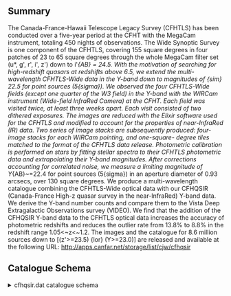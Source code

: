 ## Summary

The Canada-France-Hawaii Telescope Legacy Survey (CFHTLS) has been conducted over a five-year period at the CFHT with the MegaCam instrument, totaling 450 nights of observations. The Wide Synoptic Survey is one component of the CFHTLS, covering 155 square degrees in four patches of 23 to 65 square degrees through the whole MegaCam filter set (u*, g', r', i', z') down to i'_{AB} = 24.5. With the motivation of searching for high-redshift quasars at redshifts above 6.5, we extend the multi-wavelength CFHTLS-Wide data in the Y-band down to magnitudes of {sim} 22.5 for point sources (5{sigma}). We observed the four CFHTLS-Wide fields (except one quarter of the W3 field) in the Y-band with the WIRCam instrument (Wide-field InfraRed Camera) at the CFHT. Each field was visited twice, at least three weeks apart. Each visit consisted of two dithered exposures. The images are reduced with the Elixir software used for the CFHTLS and modified to account for the properties of near-InfraRed (IR) data. Two series of image stacks are subsequently produced: four-image stacks for each WIRCam pointing, and one-square- degree tiles matched to the format of the CFHTLS data release. Photometric calibration is performed on stars by fitting stellar spectra to their CFHTLS photometric data and extrapolating their Y-band magnitudes. After corrections accounting for correlated noise, we measure a limiting magnitude of Y_{AB}~=22.4 for point sources (5{sigma}) in an aperture diameter of 0.93 arcsecs, over 130 square degrees. We produce a multi-wavelength catalogue combining the CFHTLS-Wide optical data with our CFHQSIR (Canada-France High-z quasar survey in the near-InfraRed) Y-band data. We derive the Y-band number counts and compare them to the Vista Deep Extragalactic Observations survey (VIDEO). We find that the addition of the CFHQSIR Y-band data to the CFHTLS optical data increases the accuracy of photometric redshifts and reduces the outlier rate from 13.8% to 8.8% in the redshift range 1.05<~z<~1.2. The images and the catalogue for 8.6 million sources down to [(z'>=23.5) {lor} (Y>=23.0)] are released and available at the following URL: http://apps.canfar.net/storage/list/cjw/cfhqsir

## Catalogue Schema

<details>
<summary>cfhqsir.dat catalogue schema</summary>

| Bytes   | Format   | Units            | Label       | Explanations                                                     |
|:--------|:---------|:-----------------|:------------|:-----------------------------------------------------------------|
| 1- 16   | A16      | ---              | Tile        | CFHTLS T0007 tile (tile) (5)                                     |
| 18- 27  | E10.6    | deg              | RAdeg       | Right ascension (J2000.0) (RAJ2000)                              |
| 29- 38  | E10.6    | deg              | DEdeg       | Declination (J2000.0) (DECJ2000)                                 |
| 40- 47  | F8.4     | mag              | umag        | ?=-99 CFHTLS u total magnitude (AB)                              |
| 49- 56  | E8.4     | mag              | e_umag      | ?=-99 rms uncertainty on umag (err_umag)                         |
| 58- 65  | F8.4     | mag              | gmag        | ?=-99 CFHTLS g total magnitude (AB)                              |
| 67- 74  | F8.4     | mag              | e_gmag      | ?=-99 rms uncertainty on gmag (err_gmag)                         |
| 76- 83  | F8.4     | mag              | rmag        | ?=-99 CFHTLS r total magnitude (AB)                              |
| 85- 92  | F8.4     | mag              | e_rmag      | ?=-99 rms uncertainty on rmag (err_rmag)                         |
| 94-101  | F8.4     | mag              | imag        | ?=-99 CFHTLS i total magnitude (AB)                              |
| 103-110 | F8.4     | mag              | e_imag      | ?=-99 rms uncertainty on imag (err_imag)                         |
| 112-119 | F8.4     | mag              | ymag        | ?=-99 CFHTLS y total magnitude (AB)                              |
| 121-128 | E8.4     | mag              | e_ymag      | ?=-99 rms uncertainty on zmag (err_zmag)                         |
| 130-137 | F8.4     | mag              | zmag        | ?=-99 CFHTLS y total magnitude (AB)                              |
| 139-146 | E8.4     | mag              | e_zmag      | ?=-99 rms uncertainty on zmag (err_zmag)                         |
| 148-155 | F8.4     | mag              | YWmag       | ?=-99 WIRCam Y total magnitude (AB)                              |
| 157-164 | E8.4     | mag              | e_YWmag     | ?=-99 rms uncertainty on Ywirmag                                 |
| 166-174 | E9.5     | mag              | deltamag    | Weighted mean rescaling factor                                   |
| 176-183 | F8.4     | mag              | umagISO     | ?=-99 CFHTLS u isophotal magnitude (AB)                          |
| 185-192 | E8.4     | mag              | e_umagISO   | ?=-99 rms uncertainty on MAG_ISO_u                               |
| 194-201 | F8.4     | mag              | gmagISO     | ?=-99 CFHTLS g isophotal magnitude (AB)                          |
| 203-210 | F8.4     | mag              | e_gmagISO   | ?=-99 rms uncertainty on MAG_ISO_g                               |
| 212-219 | F8.4     | mag              | rmagISO     | ?=-99 CFHTLS r isophotal magnitude (AB)                          |
| 221-228 | F8.4     | mag              | e_rmagISO   | ?=-99 rms uncertainty on MAG_ISO_r                               |
| 230-237 | F8.4     | mag              | imagISO     | ?=-99 CFHTLS i isophotal magnitude (AB)                          |
| 239-246 | F8.4     | mag              | e_imagISO   | ?=-99 rms uncertainty on MAG_ISO_i                               |
| 248-255 | F8.4     | mag              | ymagISO     | ?=-99 CFHTLS y isophotal magnitude (AB)                          |
| 257-264 | E8.4     | mag              | e_ymagISO   | ?=-99 rms uncertainty on MAG_ISO_y                               |
| 266-273 | F8.4     | mag              | zmagISO     | ?=-99 CFHTLS z isophotal magnitude (AB)                          |
| 275-282 | E8.4     | mag              | e_zmagISO   | ?=-99 rms uncertainty on MAG_ISO_z (AB)                          |
| 284-291 | F8.4     | mag              | umagAUTO    | ?=-99 CFHTLS u Kron-like elliptical                              |
| 293-300 | E8.4     | mag              | e_umagAUTO  | ?=-99 rms uncertainty on MAG_AUTO_u                              |
| 302-309 | F8.4     | mag              | gmagAUTO    | ?=-99 CFHTLS g Kron-like elliptical                              |
| 311-318 | E8.4     | mag              | e_gmagAUTO  | ?=-99 rms uncertainty on MAG_AUTO_g                              |
| 320-327 | F8.4     | mag              | rmagAUTO    | ?=-99 CFHTLS r Kron-like elliptical                              |
| 329-336 | E8.4     | mag              | e_rmagAUTO  | ?=-99 rms uncertainty on MAG_AUTO_r                              |
| 338-345 | F8.4     | mag              | imagAUTO    | ?=-99 CFHTLS i Kron-like elliptical                              |
| 347-354 | E8.4     | mag              | e_imagAUTO  | ?=-99 rms uncertainty on MAG_AUTO_i                              |
| 356-363 | F8.4     | mag              | ymagAUTO    | ?=-99 CFHTLS y Kron-like elliptical                              |
| 365-372 | E8.4     | mag              | e_ymagAUTO  | ?=-99 rms uncertainty on MAG_AUTO_y                              |
| 374-381 | F8.4     | mag              | zmagAUTO    | ?=-99 CFHTLS z Kron-like elliptical                              |
| 383-390 | E8.4     | mag              | e_zmagAUTO  | ?=-99 rms uncertainty on MAG_AUTO_z                              |
| 392-399 | F8.4     | mag              | umagAPER    | ?=-99 CFHTLS u circular aperture                                 |
| 401-408 | E8.4     | mag              | e_umagAPER  | ?=-99 rms uncertainty on MAG_APER_u                              |
| 410-417 | F8.4     | mag              | gmagAPER    | ?=-99 CFHTLS g circular aperture                                 |
| 419-426 | E8.4     | mag              | e_gmagAPER  | ?=-99 rms uncertainty on MAG_APER_g                              |
| 428-435 | F8.4     | mag              | rmagAPER    | ?=-99 CFHTLS r circular aperture                                 |
| 437-444 | E8.4     | mag              | e_rmagAPER  | ?=-99 rms uncertainty on MAG_APER_r                              |
| 446-453 | F8.4     | mag              | imagAPER    | ?=-99 CFHTLS i circular aperture                                 |
| 455-462 | E8.4     | mag              | e_imagAPER  | ?=-99 rms uncertainty on MAG_APER_i                              |
| 464-471 | F8.4     | mag              | ymagAPER    | ?=-99 CFHTLS y circular aperture                                 |
| 473-480 | E8.4     | mag              | e_ymagAPER  | ?=-99 rms uncertainty on MAG_APER_y                              |
| 482-489 | F8.4     | mag              | zmagAPER    | ?=-99 CFHTLS z circular aperture                                 |
| 491-498 | E8.4     | mag              | e_zmagAPER  | ?=-99 rms uncertainty on MAG_APER_z                              |
| 500-504 | F5.3     | mag              | E(B-V)      | CFHTLS E(B-V) extinction (EB_V) (4)                              |
| 506-513 | F8.4     | mag              | YWmagISO    | ?=-99 WIRCam Y isophotal magnitude (AB)                          |
| 515-522 | E8.4     | mag              | e_YWmagISO  | ?=-99 rms uncertainty on MAG_APER_z                              |
| 524-531 | F8.4     | mag              | YWmagAPER   | ?=-99 WIRCam Y isophotal magnitude (AB)                          |
| 533-540 | E8.4     | mag              | e_YWmagAPER | ?=-99 WIRCam Y circular aperture                                 |
| 542-549 | F8.4     | mag              | YWmagAUTO   | ?=-99 WIRCam Y Kron-like elliptical                              |
| 551-558 | E8.4     | mag              | e_YWmagAUTO | ?=-99 rms uncertainty on MAG_AUTO_Ywir                           |
| 560-565 | I6       | pix+2            | AreaY       | Isophotal area above analysis threshold                          |
| 567-572 | I6       | pix+2            | AreaFY      | Isophotal area (filtered) above analysis                         |
| 574-581 | F8.2     | pix              | Xpos        | Object position along the x-axis                                 |
| 583-590 | F8.2     | pix              | Ypos        | Object position along the y-axis                                 |
| 592-603 | E12.10   | deg              | AaxisY      | Profile RMS along major axis                                     |
| 605-616 | E12.10   | deg              | BaxisY      | ? Profile RMS along minor axis                                   |
| 618-622 | F5.1     | deg              | thetaY      | Position angle (THETA_WORLD_Ywir) (2)                            |
| 624-629 | F6.3     | mag/arcsec+2     | muMaxY      | Peak Surface brightness above background                         |
| 631-633 | I3       | ---              | FlagsY      | Extraction flags (FLAGS_Ywir)                                    |
| 635-641 | F7.2     | pix              | FWHMImgY    | FWHM assuming a gaussian core                                    |
| 643-646 | F4.2     | ---              | ClassStarY  | Star/Galaxy classifier output                                    |
| 10      | pixels   | diameter.        | Note        | (4): E(B-V) extinction from Schlegelet al. (1998ApJ...500..525S) |
| 1       | field,   | W1_022929-070000 | and         | W1_023319-07000.                                                 |
| 2       | at       | CFHT.            | Not         | to be                                                            |
| 0       | =        | extended         | /           | galaxy / non-star                                                |
| 1       | =        | point-like       | source      | / star                                                           |

**Note**: All magnitudes are given in th AB system.
Note (2): The subscript "Ywir" refers to measurements performed on the
 WIRCam Y-band images.
Note (3): All aperture magnitude (MAG_APE) are given for an aperture
 of 10 pixels diameter.
Note (4): E(B-V) extinction from Schlegelet al. (1998ApJ...500..525S)
Note (5): Due to a miss-matchingbetween he CFHTLS catalogues,
 two CFHTLS tiles are missing in the W1 field,
 W1_022929-070000 and W1_023319-07000.
Note (6): the subscript "y" in the label of the magnitudes
 is the Terapix designation for the emplacement MegaCam
 i-band filter, also known as i2 at CFHT. Not to be
 confused with the subscript "Ywir" which refers to
 the WIRCam Y-band at CFHT.
Note (7): Star/Galaxy flag as follows:
  0 = extended / galaxy / non-star
  1 = point-like source / star

</details>
